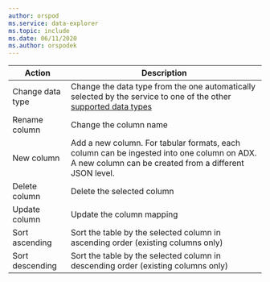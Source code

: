 ```yaml
---
author: orspod
ms.service: data-explorer
ms.topic: include
ms.date: 06/11/2020
ms.author: orspodek
---
```


|Action         |Description                                  |
|-----------------|-------------------------------------------|
|Change data type |Change the data type from the one automatically selected by the service to one of the other [supported data types](#edit-the-schema)|
|Rename column    |Change the column name |
|New column       |Add a new column. For tabular formats, each column can be ingested into one column on ADX. A new column can be created from a different JSON level.|
|Delete column    |Delete the selected column|
| Update column   | Update the column mapping |
|Sort ascending   |Sort the table by the selected column in ascending order (existing columns only) |
|Sort descending  |Sort the table by the selected column in descending order (existing columns only) |

